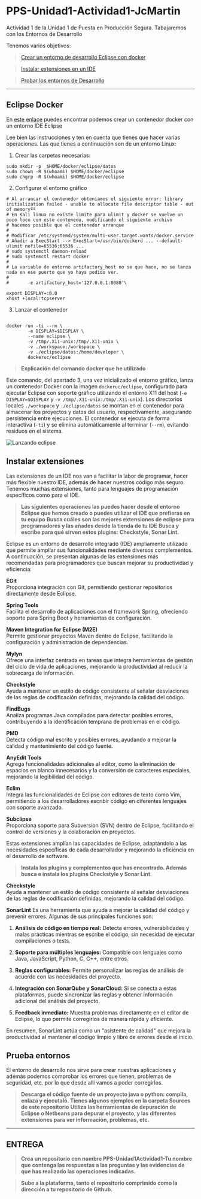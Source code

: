 # PPS-Unidad1-Actividad1-JcMartin
Actividad 1 de la Unidad 1 de Puesta en Producción Segura. Tabajaremos con los Entornos de Desarrollo

Tenemos varios objetivos:

> [Crear un entorno de desarrollo Eclipse con docker](#Eclipse-Docker)

> [Instalar extensiones en un IDE](#Instalar-extensiones)

> [Probar los entornos de Desarrollo](#Prueba-entornos) 
---
## Eclipse Docker

En [este enlace](https://hub.docker.com/r/dockeruc/eclipse) puedes encontrar podemos crear un contenedor docker con un entorno IDE Eclipse

Lee bien las instrucciones y ten en cuenta que tienes que hacer varias operaciones. Las que tienes a continuación son de un entorno Linux:

1. Crear las carpetas necesarias:
~~~
sudo mkdir -p  $HOME/docker/eclipse/datos
sudo chown -R $(whoami) $HOME/docker/eclipse
sudo chgrp -R $(whoami) $HOME/docker/eclipse
~~~

2. Configurar el entorno gráfico 

~~~
# Al arrancar el contenedor obteniamos el siguiente error: library initialization failed - unable to allocate file descriptor table - out of memoryºº
# En Kali linux no existe limite para ulimit y docker se vuelve un poco loco con este contenedo, modificando el siguiente archivo
# hacemos posible que el contenedor arranque
#
# Modificar /etc/systemd/system/multi-user.target.wants/docker.service
# Añadir a ExecStart --> ExecStart=/usr/bin/dockerd ... --default-ulimit nofile=65536:65536 ...
# sudo systemctl daemon-reload
# sudo systemctl restart docker
#
# La variable de entorno artifactory_host no se que hace, no se lanza nada en ese puerto que yo haya podido ver.
#
#       -e artifactory_host='127.0.0.1:8080'\

export DISPLAY=:0.0
xhost +local:tcpserver
~~~

3. Lanzar el contenedor

~~~

docker run -ti --rm \
        -e DISPLAY=$DISPLAY \
        --name eclipse \
        -v /tmp/.X11-unix:/tmp/.X11-unix \
        -v ./workspace:/workspace \
        -v ./eclipse/datos:/home/developer \
        dockeruc/eclipse

~~~
 

> __Explicación del comando docker que he utilizado__

Este comando, del apartado 3, una vez inicializado el entorno gráfico, lanza un contenedor Docker con la imagen `dockeruc/eclipse`, configurado
para ejecutar Eclipse con soporte gráfico utilizando el entorno X11 del host (`-e DISPLAY=$DISPLAY` y `-v /tmp/.X11-unix:/tmp/.X11-unix`).
Los directorios locales `./workspace` y `./eclipse/datos`  se montan en el contenedor para almacenar los proyectos y datos del usuario,
respectivamente, asegurando persistencia entre ejecuciones.
El contenedor se ejecuta de forma interactiva (`-ti`) y se elimina automáticamente al terminar (`--rm`), evitando residuos en el sistema.

![Lanzando eclipse](./images/script-clipse.png)

## Instalar extensiones

Las extensiones de un IDE nos van a facilitar la labor de programar, hacer más flexible nuestro IDE, además de hacer nuestros código más seguro.
Tenemos muchas extensiones, tanto para lenguajes de programación específicos como para el IDE.

>__Las siguientes operaciones las puedes hacer desde el entorno Eclipse que hemos creado o puedes utilizar el IDE que prefieras en tu equipo__
>__Busca cuáles son las mejores extensiones de eclipse para programadores y las añades desde la tienda de tu IDE__
>__Busca y escribe para qué sirven estos plugins: Checkstyle, Sonar Lint.__

Eclipse es un entorno de desarrollo integrado (IDE) ampliamente utilizado que permite ampliar sus funcionalidades mediante diversos complementos.
A continuación, se presentan algunas de las extensiones más recomendadas para programadores que buscan mejorar su productividad y eficiencia:

**EGit**  
Proporciona integración con Git, permitiendo gestionar repositorios directamente desde Eclipse. 

**Spring Tools**  
Facilita el desarrollo de aplicaciones con el framework Spring, ofreciendo soporte para Spring Boot y herramientas de configuración. 

**Maven Integration for Eclipse (M2E)**  
Permite gestionar proyectos Maven dentro de Eclipse, facilitando la configuración y administración de dependencias. 

**Mylyn**  
Ofrece una interfaz centrada en tareas que integra herramientas de gestión del ciclo de vida de aplicaciones, mejorando la productividad al reducir la sobrecarga de información. 

**Checkstyle**  
Ayuda a mantener un estilo de código consistente al señalar desviaciones de las reglas de codificación definidas, mejorando la calidad del código. 

**FindBugs**  
Analiza programas Java compilados para detectar posibles errores, contribuyendo a la identificación temprana de problemas en el código. 

**PMD**  
Detecta código mal escrito y posibles errores, ayudando a mejorar la calidad y mantenimiento del código fuente. 

**AnyEdit Tools**  
Agrega funcionalidades adicionales al editor, como la eliminación de espacios en blanco innecesarios y la conversión de caracteres especiales, mejorando la legibilidad del código. 

**Eclim**  
Integra las funcionalidades de Eclipse con editores de texto como Vim, permitiendo a los desarrolladores escribir código en diferentes lenguajes con soporte avanzado. 

**Subclipse**  
Proporciona soporte para Subversion (SVN) dentro de Eclipse, facilitando el control de versiones y la colaboración en proyectos. 

Estas extensiones amplían las capacidades de Eclipse, adaptándolo a las necesidades específicas de cada desarrollador y mejorando la eficiencia en el desarrollo de software. 

>__Instala los plugins y complementos que has encontrado. Además busca e instala los plugins Checkstyle y Sonar Lint.__

**Checkstyle**  
Ayuda a mantener un estilo de código consistente al señalar desviaciones de las reglas de codificación definidas, mejorando la calidad del código.

**SonarLint**
Es una herramienta que ayuda a mejorar la calidad del código y prevenir errores. Algunas de sus principales funciones son:  

1. **Análisis de código en tiempo real:** Detecta errores, vulnerabilidades y malas prácticas mientras se escribe el código, sin necesidad de ejecutar compilaciones o tests.  
   
2. **Soporte para múltiples lenguajes:** Compatible con lenguajes como Java, JavaScript, Python, C, C++, entre otros.  

3. **Reglas configurables:** Permite personalizar las reglas de análisis de acuerdo con las necesidades del proyecto.  

4. **Integración con SonarQube y SonarCloud:** Si se conecta a estas plataformas, puede sincronizar las reglas y obtener información adicional del análisis del proyecto.  

5. **Feedback inmediato:** Muestra problemas directamente en el editor de Eclipse, lo que permite corregirlos de manera rápida y eficiente.  

En resumen, SonarLint actúa como un "asistente de calidad" que mejora la productividad al mantener el código limpio y libre de errores desde el inicio.

## Prueba entornos

El entorno de desarrollo nos sirve para crear nuestras aplicaciones y además podemos comprobar los errores que tienen, problemas de seguridad, etc. por lo que desde allí vamos a poder corregirlos.
>__Descarga el código fuente de un proyecto java o python: compila, enlaza y ejecutaló. Tienes algunos ejemplos en la carpeta Sources de este repositorio__
>__Utiliza las herramientas de depuración de Eclipse o Netbeans para depurar el proyecto, y las diferentes extensiones para ver información, problemas, etc.__

---
## ENTREGA
>__Crea un repositorio  con nombre PPS-Unidad1Actividad1-Tu nombre que contenga las respuestas a las preguntas y las evidencias de que has realizado las operaciones indicadas.__

>__Sube a la plataforma, tanto el repositorio comprimido como la dirección a tu repositorio de Github.__
